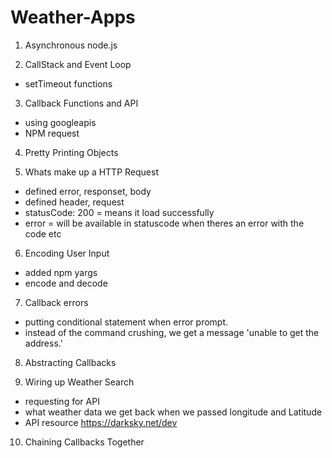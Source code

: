# Weather-Apps

1. Asynchronous node.js

2.  CallStack and Event Loop
*  setTimeout functions

3.  Callback Functions and API
*  using googleapis
 *  NPM request

4. Pretty Printing Objects

5. Whats make up a HTTP Request
* defined error, responset, body
* defined header, request
* statusCode: 200 = means it load successfully
* error = will be available in statuscode when theres an error with the code etc

6. Encoding User Input
* added npm yargs
* encode and decode

7. Callback errors
* putting conditional statement when error prompt.
* instead of the command crushing, we get a message 'unable to get the address.'

8. Abstracting Callbacks

9. Wiring up Weather Search
* requesting for API
* what weather data we get back when we passed longitude and Latitude
* API resource https://darksky.net/dev

10. Chaining Callbacks Together
